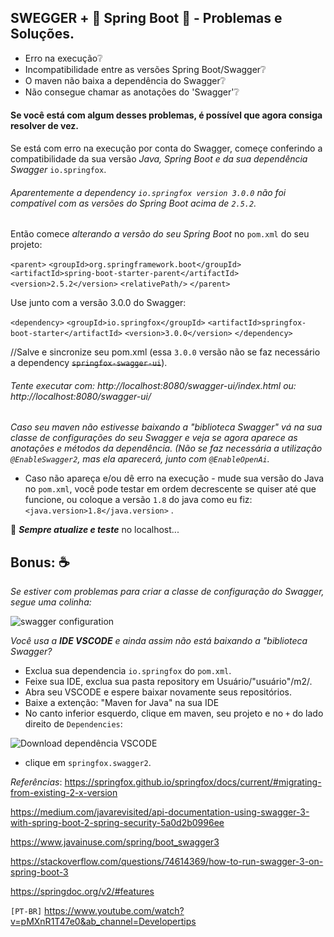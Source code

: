 ## SWEGGER + :leaves: Spring Boot :leaves: - Problemas e Soluções. 

- Erro na execução:grey_question:
- Incompatibilidade entre as versões Spring Boot/Swagger:grey_question:
- O maven não baixa a dependência do Swagger:grey_question:
- Não consegue chamar as anotações do 'Swagger':grey_question:

 #### Se você está com algum desses problemas, é possível que agora consiga resolver de vez.

 Se está com erro na execução por conta do Swagger, começe conferindo a compatibilidade da sua versão *Java, Spring Boot e da sua dependência Swagger* `io.springfox`.

###### Aparentemente a dependency `io.springfox version 3.0.0` não foi compatível com as versões do Spring Boot acima de `2.5.2`.

 Então comece *alterando a versão do seu Spring Boot* no `pom.xml` do seu projeto:

 `<parent>`
		`<groupId>org.springframework.boot</groupId>`
		`<artifactId>spring-boot-starter-parent</artifactId>`
		`<version>2.5.2</version>`
		`<relativePath/>`
	`</parent>`

  Use junto com a versão 3.0.0 do Swagger:

`<dependency>`
  `<groupId>io.springfox</groupId>`
  `<artifactId>springfox-boot-starter</artifactId>`
  `<version>3.0.0</version>`
`</dependency>`

//Salve e sincronize seu pom.xml (essa `3.0.0` versão não se faz necessário a dependency ~~`springfox-swagger-ui`~~).
###### Tente executar com: http://localhost:8080/swagger-ui/index.html ou: http://localhost:8080/swagger-ui/

 *Caso seu maven não estivesse baixando a "biblioteca Swagger" vá na sua classe de configurações do seu Swagger e veja se agora aparece as anotações e métodos da dependência.* _(Não se faz necessária a utilização `@EnableSwagger2`, mas ela aparecerá, junto com `@EnableOpenAi`._

  - Caso não apareça e/ou dê erro na execução - mude sua versão do Java no `pom.xml`, você pode testar em ordem decrescente se quiser até que funcione, ou coloque a versão `1.8` do java como eu fiz: `<java.version>1.8</java.version>` .

:arrows_counterclockwise:  **_Sempre atualize e teste_** no localhost...

   ## Bonus: :coffee:

   _Se estiver com problemas para criar a classe de configuração do Swagger, segue uma colinha:_

   ![swagger configuration](https://i.imgur.com/167Z4y8.jpg)

   _Você usa a **IDE VSCODE** e ainda assim não está baixando a "biblioteca Swagger?_
   - Exclua sua dependencia `io.springfox` do `pom.xml`.
   - Feixe sua IDE, exclua sua pasta repository em Usuário/"usuário"/m2/.
   - Abra seu VSCODE e espere baixar novamente seus repositórios.
   - Baixe a extenção: "Maven for Java" na sua IDE
   - No canto inferior esquerdo, clique em maven, seu projeto e no `+` do lado direito de `Dependencies`:


   ![Download dependência VSCODE](/assets/Download%20dependência%20VSCODE.jpg)

   - clique em `springfox.swagger2`.

   _Referências_:
   https://springfox.github.io/springfox/docs/current/#migrating-from-existing-2-x-version
   
   https://medium.com/javarevisited/api-documentation-using-swagger-3-with-spring-boot-2-spring-security-5a0d2b0996ee

   https://www.javainuse.com/spring/boot_swagger3

   https://stackoverflow.com/questions/74614369/how-to-run-swagger-3-on-spring-boot-3

   https://springdoc.org/v2/#features

   `[PT-BR]` https://www.youtube.com/watch?v=pMXnR1T47e0&ab_channel=Developertips
